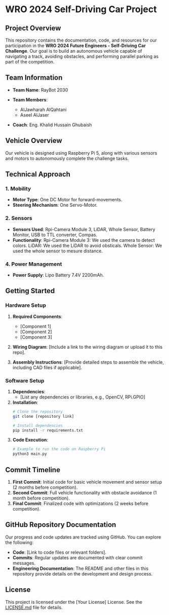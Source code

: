 # WRO 2024 Self-Driving Car Project

## Project Overview
This repository contains the documentation, code, and resources for our participation in the **WRO 2024 Future Engineers - Self-Driving Car Challenge**. Our goal is to build an autonomous vehicle capable of navigating a track, avoiding obstacles, and performing parallel parking as part of the competition.

## Team Information
- **Team Name**: RayBot 2030
- **Team Members**:
  - AlJawharah AlQahtani 
  - Aseel AlJaser 
 
- **Coach**: Eng. Khalid Hussain Ghubaish

## Vehicle Overview
Our vehicle is designed using Raspberry Pi 5, along with various sensors and motors to autonomously complete the challenge tasks.

## Technical Approach

### 1. Mobility
- **Motor Type**: One DC Motor for forward-movements.
- **Steering Mechanism**: One Servo-Motor.

### 2. Sensors
- **Sensors Used**: Rpi-Camera Module 3, LiDAR, Whole Sensor, Battery Monitor, USB to TTL converter, Compas.
- **Functionality**:
  Rpi-Camera Module 3: We used the camera to detect colors.
  LiDAR: We used the LiDAR to avoid obsticals.
  Whole Sensor: We used the whole sensor to mesure distance.

### 4. Power Management
- **Power Supply**: Lipo Battery 7.4V 2200mAh. 

## Getting Started

### Hardware Setup
1. **Required Components**:
   - [Component 1]
   - [Component 2]
   - [Component 3]

  
2. **Wiring Diagram**: [Include a link to the wiring diagram or upload it to this repo].
3. **Assembly Instructions**: [Provide detailed steps to assemble the vehicle, including CAD files if applicable].

### Software Setup
1. **Dependencies**:
   - [List any dependencies or libraries, e.g., OpenCV, RPi.GPIO]
2. **Installation**:
   ```bash
   # Clone the repository
   git clone [repository link]

   # Install dependencies
   pip install -r requirements.txt
   ```
3. **Code Execution**:
   ```bash
   # Example to run the code on Raspberry Pi
   python3 main.py
   ```

## Commit Timeline
1. **First Commit**: Initial code for basic vehicle movement and sensor setup (2 months before competition).
2. **Second Commit**: Full vehicle functionality with obstacle avoidance (1 month before competition).
3. **Final Commit**: Finalized code with optimizations (2 weeks before competition).


## GitHub Repository Documentation
Our progress and code updates are tracked using GitHub. You can explore the following:
- **Code**: [Link to code files or relevant folders].
- **Commits**: Regular updates are documented with clear commit messages.
- **Engineering Documentation**: The README and other files in this repository provide details on the development and design process.

## License
This project is licensed under the [Your License] License. See the [LICENSE.md](LICENSE.md) file for details.
